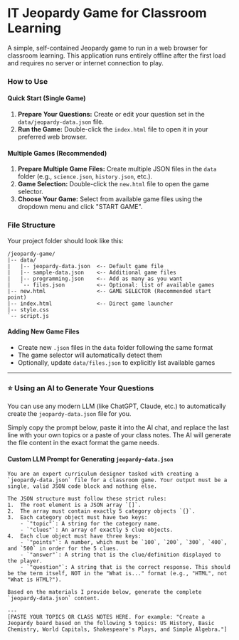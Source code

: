 # IT Jeopardy Game for Classroom Learning

A simple, self-contained Jeopardy game to run in a web browser for classroom learning. This application runs entirely offline after the first load and requires no server or internet connection to play.

### How to Use

#### Quick Start (Single Game)
1.  **Prepare Your Questions:** Create or edit your question set in the `data/jeopardy-data.json` file.
2.  **Run the Game:** Double-click the `index.html` file to open it in your preferred web browser.

#### Multiple Games (Recommended)
1.  **Prepare Multiple Game Files:** Create multiple JSON files in the `data` folder (e.g., `science.json`, `history.json`, etc.).
2.  **Game Selection:** Double-click the `new.html` file to open the game selector.
3.  **Choose Your Game:** Select from available game files using the dropdown menu and click "START GAME".

### File Structure

Your project folder should look like this:

```
/jeopardy-game/
|-- data/
|   |-- jeopardy-data.json  <-- Default game file
|   |-- sample-data.json    <-- Additional game files
|   |-- programming.json    <-- Add as many as you want
|   `-- files.json          <-- Optional: list of available games
|-- new.html                <-- GAME SELECTOR (Recommended start point)
|-- index.html              <-- Direct game launcher
|-- style.css
`-- script.js
```

#### Adding New Game Files
- Create new `.json` files in the `data` folder following the same format
- The game selector will automatically detect them
- Optionally, update `data/files.json` to explicitly list available games

---

### ⭐ Using an AI to Generate Your Questions

You can use any modern LLM (like ChatGPT, Claude, etc.) to automatically create the `jeopardy-data.json` file for you.

Simply copy the prompt below, paste it into the AI chat, and replace the last line with your own topics or a paste of your class notes. The AI will generate the file content in the exact format the game needs.

#### Custom LLM Prompt for Generating `jeopardy-data.json`

```
You are an expert curriculum designer tasked with creating a `jeopardy-data.json` file for a classroom game. Your output must be a single, valid JSON code block and nothing else.

The JSON structure must follow these strict rules:
1.  The root element is a JSON array `[]`.
2.  The array must contain exactly 5 category objects `{}`.
3.  Each category object must have two keys:
    - `"topic"`: A string for the category name.
    - `"clues"`: An array of exactly 5 clue objects.
4.  Each clue object must have three keys:
    - `"points"`: A number, which must be `100`, `200`, `300`, `400`, and `500` in order for the 5 clues.
    - `"answer"`: A string that is the clue/definition displayed to the player.
    - `"question"`: A string that is the correct response. This should be the term itself, NOT in the "What is..." format (e.g., "HTML", not "What is HTML?").

Based on the materials I provide below, generate the complete `jeopardy-data.json` content.

---
[PASTE YOUR TOPICS OR CLASS NOTES HERE. For example: "Create a Jeopardy board based on the following 5 topics: US History, Basic Chemistry, World Capitals, Shakespeare's Plays, and Simple Algebra."]
